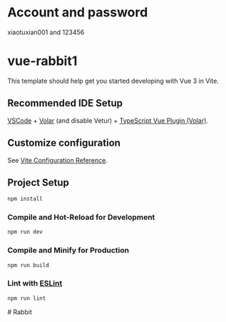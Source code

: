 # Account and password  

xiaotuxian001 and 123456  

# vue-rabbit1  

This template should help get you started developing with Vue 3 in Vite.  
  
## Recommended IDE Setup  
  
[VSCode](https://code.visualstudio.com/) + [Volar](https://marketplace.visualstudio.com/items?itemName=Vue.volar) (and disable Vetur) + [TypeScript Vue Plugin (Volar)](https://marketplace.visualstudio.com/items?itemName=Vue.vscode-typescript-vue-plugin).  
  
## Customize configuration  
  
See [Vite Configuration Reference](https://vitejs.dev/config/).  
  
## Project Setup  
  
```sh  
npm install  
```  
  
### Compile and Hot-Reload for Development  
  
```sh  
npm run dev  
```  
  
### Compile and Minify for Production  
  
```sh  
npm run build  
```  
  
### Lint with [ESLint](https://eslint.org/)  
  
```sh  
npm run lint  
```  
#   R a b b i t   
 
 
